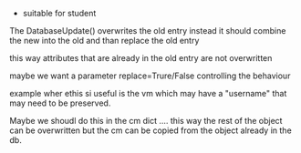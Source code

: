 * suitable for student

The DatabaseUpdate() overwrites the old entry instead it should combine the new
into the old and than replace the old entry

this way attributes that are already in the old entry are not overwritten

maybe we want a parameter replace=Trure/False controlling the behaviour

example wher ethis si useful is the vm which may have a "username" that may need
 to be preserved.

 Maybe we shoudl do this in the cm dict .... this way the rest of the object
 can be overwritten but the cm can be copied from the object already in the db.
